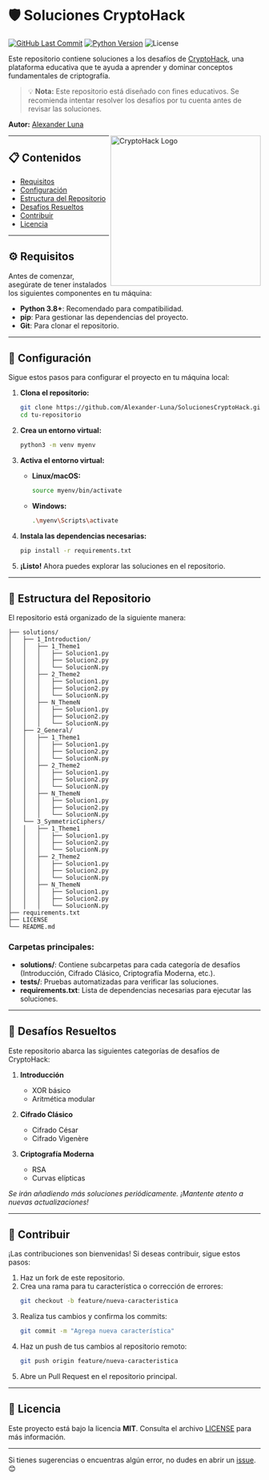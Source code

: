 
# 🛡️ Soluciones CryptoHack

[![GitHub Last Commit](https://img.shields.io/github/last-commit/alexander-luna/solucionescryptohack)](https://github.com/Alexander-Luna/SolucionesCryptoHack)
[![Python Version](https://img.shields.io/badge/Python-3.8%2B-blue)](https://www.python.org/)
![License](https://img.shields.io/badge/License-MIT-green)

Este repositorio contiene soluciones a los desafíos de [CryptoHack](https://cryptohack.org/), una plataforma educativa que te ayuda a aprender y dominar conceptos fundamentales de criptografía.

> 💡 **Nota:** Este repositorio está diseñado con fines educativos. Se recomienda intentar resolver los desafíos por tu cuenta antes de revisar las soluciones.

**Autor:** [Alexander Luna](https://github.com/Alexander-Luna)  

<img src="https://cryptohack.org/static/img/cryptohack.jpg" width="300" align="right" alt="CryptoHack Logo">

---

## 📋 Contenidos
- [Requisitos](#requisitos)
- [Configuración](#configuración)
- [Estructura del Repositorio](#estructura-del-repositorio)
- [Desafíos Resueltos](#desafíos-resueltos)
- [Contribuir](#contribuir)
- [Licencia](#licencia)

---

## ⚙️ Requisitos

Antes de comenzar, asegúrate de tener instalados los siguientes componentes en tu máquina:

- **Python 3.8+**: Recomendado para compatibilidad.
- **pip**: Para gestionar las dependencias del proyecto.
- **Git**: Para clonar el repositorio.

---

## 🚀 Configuración

Sigue estos pasos para configurar el proyecto en tu máquina local:

1. **Clona el repositorio:**
   ```bash
   git clone https://github.com/Alexander-Luna/SolucionesCryptoHack.git
   cd tu-repositorio
   ```

2. **Crea un entorno virtual:**
   ```bash
   python3 -m venv myenv
   ```

3. **Activa el entorno virtual:**
   - **Linux/macOS:**
     ```bash
     source myenv/bin/activate
     ```
   - **Windows:**
     ```bash
     .\myenv\Scripts\activate
     ```

4. **Instala las dependencias necesarias:**
   ```bash
   pip install -r requirements.txt
   ```

5. **¡Listo!** Ahora puedes explorar las soluciones en el repositorio.

---

## 📁 Estructura del Repositorio

El repositorio está organizado de la siguiente manera:

```plaintext
├── solutions/
│   ├── 1_Introduction/
│   │   ├── 1_Theme1
│   │   │   ├── Solucion1.py
│   │   │   ├── Solucion2.py
│   │   │   └── SolucionN.py
│   │   ├── 2_Theme2
│   │   │   ├── Solucion1.py
│   │   │   ├── Solucion2.py
│   │   │   └── SolucionN.py
│   │   ├── N_ThemeN
│   │   │   ├── Solucion1.py
│   │   │   ├── Solucion2.py
│   │   │   └── SolucionN.py
│   ├── 2_General/
│   │   ├── 1_Theme1
│   │   │   ├── Solucion1.py
│   │   │   ├── Solucion2.py
│   │   │   └── SolucionN.py
│   │   ├── 2_Theme2
│   │   │   ├── Solucion1.py
│   │   │   ├── Solucion2.py
│   │   │   └── SolucionN.py
│   │   ├── N_ThemeN
│   │   │   ├── Solucion1.py
│   │   │   ├── Solucion2.py
│   │   │   └── SolucionN.py
│   └── 3_SymmetricCiphers/
│   │   ├── 1_Theme1
│   │   │   ├── Solucion1.py
│   │   │   ├── Solucion2.py
│   │   │   └── SolucionN.py
│   │   ├── 2_Theme2
│   │   │   ├── Solucion1.py
│   │   │   ├── Solucion2.py
│   │   │   └── SolucionN.py
│   │   ├── N_ThemeN
│   │   │   ├── Solucion1.py
│   │   │   ├── Solucion2.py
│   │   │   └── SolucionN.py
├── requirements.txt
├── LICENSE
└── README.md
```

### Carpetas principales:
- **solutions/**: Contiene subcarpetas para cada categoría de desafíos (Introducción, Cifrado Clásico, Criptografía Moderna, etc.).
- **tests/**: Pruebas automatizadas para verificar las soluciones.
- **requirements.txt**: Lista de dependencias necesarias para ejecutar las soluciones.

---

## 🧩 Desafíos Resueltos

Este repositorio abarca las siguientes categorías de desafíos de CryptoHack:

1. **Introducción**
   - XOR básico
   - Aritmética modular

2. **Cifrado Clásico**
   - Cifrado César
   - Cifrado Vigenère

3. **Criptografía Moderna**
   - RSA
   - Curvas elípticas

*Se irán añadiendo más soluciones periódicamente. ¡Mantente atento a nuevas actualizaciones!*

---

## 🤝 Contribuir

¡Las contribuciones son bienvenidas! Si deseas contribuir, sigue estos pasos:

1. Haz un fork de este repositorio.
2. Crea una rama para tu característica o corrección de errores:
   ```bash
   git checkout -b feature/nueva-caracteristica
   ```
3. Realiza tus cambios y confirma los commits:
   ```bash
   git commit -m "Agrega nueva característica"
   ```
4. Haz un push de tus cambios al repositorio remoto:
   ```bash
   git push origin feature/nueva-caracteristica
   ```
5. Abre un Pull Request en el repositorio principal.

---

## 📄 Licencia

Este proyecto está bajo la licencia **MIT**. Consulta el archivo [LICENSE](LICENSE) para más información.

---

Si tienes sugerencias o encuentras algún error, no dudes en abrir un [issue](https://github.com/Alexander-Luna/SolucionesCryptoHack/issues). 😊